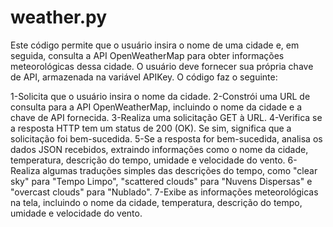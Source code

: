 # weather.py

Este código permite que o usuário insira o nome de uma cidade e, em seguida, consulta a API OpenWeatherMap para obter informações meteorológicas dessa cidade. O usuário deve fornecer sua própria chave de API, armazenada na variável APIKey. O código faz o seguinte:

1-Solicita que o usuário insira o nome da cidade.
2-Constrói uma URL de consulta para a API OpenWeatherMap, incluindo o nome da cidade e a chave de API fornecida.
3-Realiza uma solicitação GET à URL.
4-Verifica se a resposta HTTP tem um status de 200 (OK). Se sim, significa que a solicitação foi bem-sucedida.
5-Se a resposta for bem-sucedida, analisa os dados JSON recebidos, extraindo informações como o nome da cidade, temperatura, descrição do tempo, umidade e velocidade do vento.
6-Realiza algumas traduções simples das descrições do tempo, como "clear sky" para "Tempo Limpo", "scattered clouds" para "Nuvens Dispersas" e "overcast clouds" para "Nublado".
7-Exibe as informações meteorológicas na tela, incluindo o nome da cidade, temperatura, descrição do tempo, umidade e velocidade do vento.
